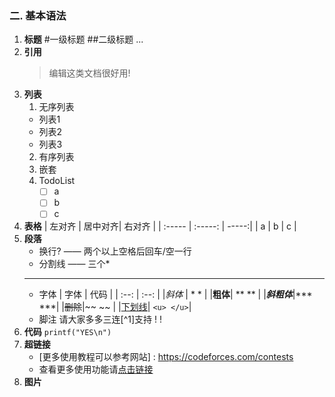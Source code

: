 ### 二.  基本语法
1. **标题**
   #一级标题
   ##二级标题
   ...
2. **引用**
   >编辑这类文档很好用!
3. **列表**
   1. 无序列表
   - 列表1
   + 列表2
   * 列表3
   2. 有序列表
   3. 嵌套
   4. TodoList
      - [ ] a
      - [ ] b 
      - [ ] c
4. **表格**
   | 左对齐 | 居中对齐| 右对齐 |
   | :----- | :-----: | -----:|
   | a | b | c |
5. **段落**
   - 换行? —— 两个以上空格后回车/空一行
   - 分割线 —— 三个*
   ***
   - 字体
     | 字体 | 代码 |
     | :--: | :--: |
     |*斜体* | * * |
     |**粗体**| ** ** |
     |***斜粗体***|*** ***|
     |~~删除~~|~~ ~~ |
     |<u>下划线</u>| `<u> </u>`|
    - 脚注
      请大家多多三连[^1]支持 ! !
6. **代码**
   `printf("YES\n")`
7. **超链接**
   - [更多使用教程可以参考网站] : https://codeforces.com/contests
   - 查看更多使用功能请[点击链接][教程]
8. **图片**
   



  
  
[教程]: https://codeforces.com/contests
